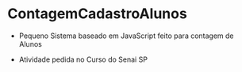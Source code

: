 # ContagemCadastroAlunos

- Pequeno Sistema baseado em JavaScript feito para contagem de Alunos

- Atividade pedida no Curso do Senai SP
